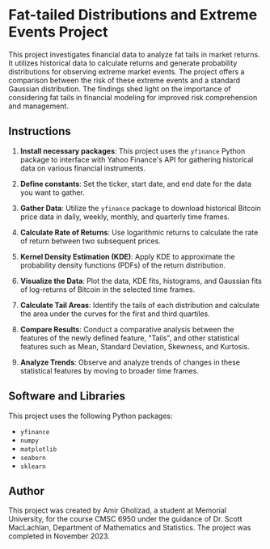 # Fat-tailed Distributions and Extreme Events Project

This project investigates financial data to analyze fat tails in market returns. It utilizes historical data to calculate returns and generate probability distributions for observing extreme market events. The project offers a comparison between the risk of these extreme events and a standard Gaussian distribution. The findings shed light on the importance of considering fat tails in financial modeling for improved risk comprehension and management.

## Instructions

1. **Install necessary packages**: This project uses the `yfinance` Python package to interface with Yahoo Finance's API for gathering historical data on various financial instruments.

2. **Define constants**: Set the ticker, start date, and end date for the data you want to gather.

3. **Gather Data**: Utilize the `yfinance` package to download historical Bitcoin price data in daily, weekly, monthly, and quarterly time frames.

4. **Calculate Rate of Returns**: Use logarithmic returns to calculate the rate of return between two subsequent prices.

5. **Kernel Density Estimation (KDE)**: Apply KDE to approximate the probability density functions (PDFs) of the return distribution.

6. **Visualize the Data**: Plot the data, KDE fits, histograms, and Gaussian fits of log-returns of Bitcoin in the selected time frames.

7. **Calculate Tail Areas**: Identify the tails of each distribution and calculate the area under the curves for the first and third quartiles.

8. **Compare Results**: Conduct a comparative analysis between the features of the newly defined feature, "Tails", and other statistical features such as Mean, Standard Deviation, Skewness, and Kurtosis.

9. **Analyze Trends**: Observe and analyze trends of changes in these statistical features by moving to broader time frames.

## Software and Libraries

This project uses the following Python packages: 
- `yfinance`
- `numpy`
- `matplotlib`
- `seaborn`
- `sklearn`

## Author

This project was created by Amir Gholizad, a student at Memorial University, for the course CMSC 6950 under the guidance of Dr. Scott MacLachlan, Department of Mathematics and Statistics. The project was completed in November 2023.